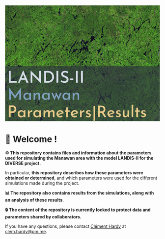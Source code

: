 ![](https://github.com/Klemet/manawanLANDIS-IIsimulations/blob/main/LANDISIIManawanParametersIntro.jpg)


# 👋 Welcome ! 

**⚙️ This repository contains files and information about the parameters used for simulating the Manawan area with the model LANDIS-II for the DIVERSE project.**

In particular, **this repository describes how these parameters were obtained or determined**, and which parameters were used for the different simulations made during the project.

**📊 The repository also contains results from the simulations, along with an analysis of these results.**

**🔒 The content of the repository is currently locked to protect data and parameters shared by collaborators.**

If you have any questions, please contact [Clément Hardy]([url](https://klemet.github.io/)https://klemet.github.io/) at [clem.hardy@pm.me](mailto:clem.hardy@pm.me).

